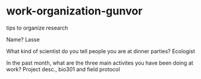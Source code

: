# work-organization-gunvor
tips to organize research

Name? Lasse

What kind of scientist do you tell people you are at dinner parties? Ecologist

In the past month, what are the three main activites you have been doing at work? Project desc., bio301 and field protocol
